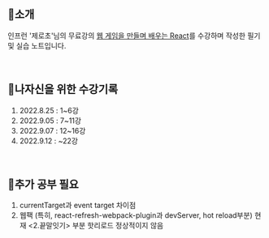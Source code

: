 ## **🔎소개**  
인프런 '제로초'님의 무료강의 [웹 게임을 만들며 배우는 React](https://www.inflearn.com/dashboard)를 수강하며
작성한 필기 및 실습 노트입니다.

<br/>

## **🧭나자신을 위한 수강기록**  
1. 2022.8.25 : 1~6강
2. 2022.9.05 : 7~11강
3. 2022.9.07 : 12~16강
4. 2022.9.12 : ~22강

<br/>

## **🤔추가 공부 필요**
1. currentTarget과 event target 차이점
2. 웹팩 (특히, react-refresh-webpack-plugin과 devServer, hot reload부분) 현재 <2.끝말잇기> 부분 핫리로드 정상적이지 않음

<br/>

